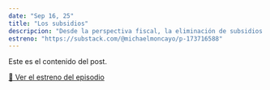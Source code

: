 ```yaml
---
date: "Sep 16, 25"
title: "Los subsidios"
descripcion: "Desde la perspectiva fiscal, la eliminación de subsidios parece una decisión correcta."
estreno: "https://substack.com/@michaelmoncayo/p-173716588"
---
```

Este es el contenido del post.


[🔗 Ver el estreno del episodio](https://substack.com/@michaelmoncayo/p-173716588)